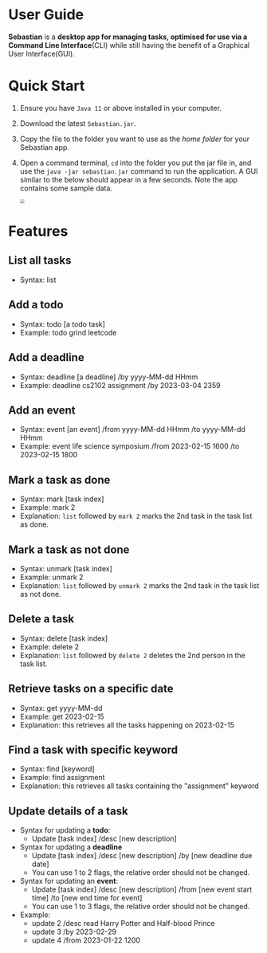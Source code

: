 # User Guide

**Sebastian** is a **desktop app for managing tasks, optimised for use via a Command Line Interface**(CLI) while still having the benefit of a Graphical User Interface(GUI).

# Quick Start

1. Ensure you have `Java 11` or above installed in your computer.

2. Download the latest `Sebastian.jar`.

3. Copy the file to the folder you want to use as the *home folder* for your Sebastian app.

4. Open a command terminal, `cd` into the folder you put the jar file in, and use the `java -jar sebastian.jar` command to run the application. A GUI similar to the below should appear in a few seconds. Note the app contains some sample data.

   <img src="/Users/lixintong/Desktop/HumanSufferings/Y2S2/CS2103T/ip/docs/Ui.png" style="zoom:50%;" />

# Features

## List all tasks

- Syntax: list

## Add a todo

- Syntax: todo [a todo task]
- Example: todo grind leetcode

## Add a deadline

- Syntax: deadline [a deadline] /by yyyy-MM-dd HHmm
- Example: deadline cs2102 assignment /by 2023-03-04 2359

## Add an event

- Syntax: event [an event] /from yyyy-MM-dd HHmm /to yyyy-MM-dd HHmm
- Example: event life science symposium /from 2023-02-15 1600 /to 2023-02-15 1800

## Mark a task as done

- Syntax: mark [task index]
- Example: mark 2
- Explanation: `list` followed by `mark 2` marks the 2nd task in the task list as done.

## Mark a task as not done

- Syntax: unmark [task index]
- Example: unmark 2
- Explanation: `list` followed by `unmark 2` marks the 2nd task in the task list as not done.

## Delete a task

- Syntax: delete [task index]
- Example: delete 2
- Explanation: `list` followed by `delete 2` deletes the 2nd person in the task list.

## Retrieve tasks on a specific date

- Syntax: get yyyy-MM-dd
- Example: get 2023-02-15
- Explanation: this retrieves all the tasks happening on 2023-02-15

## Find a task with specific keyword

- Syntax: find [keyword]
- Example: find assignment
- Explanation: this retrieves all tasks containing the "assignment" keyword

## Update details of a task

- Syntax for updating a **todo**: 
  - Update [task index] /desc [new description] 
- Syntax for updating a **deadline**
  - Update [task index] /desc [new description] /by [new deadline due date]
  - You can use 1 to 2 flags, the relative order should not be changed.
- Syntax for updating an **event**:
  - Update [task index] /desc [new description] /from [new event start time] /to [new end time for event]
  - You can use 1 to 3 flags, the relative order should not be changed.
- Example: 
  - update 2 /desc read Harry Potter and Half-blood Prince
  - update 3 /by 2023-02-29
  - update 4 /from 2023-01-22 1200
